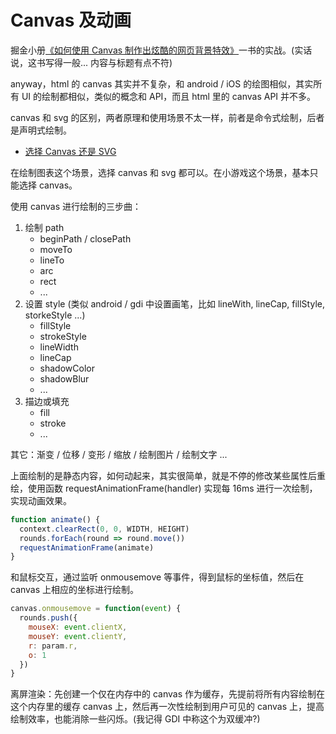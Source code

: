 # Canvas 及动画

掘金小册[《如何使用 Canvas 制作出炫酷的网页背景特效》](https://juejin.im/book/5a0ab8e2f265da43111fbab2)一书的实战。(实话说，这书写得一般... 内容与标题有点不符)

anyway，html 的 canvas 其实并不复杂，和 android / iOS 的绘图相似，其实所有 UI 的绘制都相似，类似的概念和 API，而且 html 里的 canvas API 并不多。

canvas 和 svg 的区别，两者原理和使用场景不太一样，前者是命令式绘制，后者是声明式绘制。

- [选择 Canvas 还是 SVG](https://www.yuque.com/antv/g2-docs/tutorial-renderers)

在绘制图表这个场景，选择 canvas 和 svg 都可以。在小游戏这个场景，基本只能选择 canvas。

使用 canvas 进行绘制的三步曲：

1. 绘制 path
   - beginPath / closePath
   - moveTo
   - lineTo
   - arc
   - rect
   - ...
2. 设置 style (类似 android / gdi 中设置画笔，比如 lineWith, lineCap, fillStyle, storkeStyle ...)
   - fillStyle
   - strokeStyle
   - lineWidth
   - lineCap
   - shadowColor
   - shadowBlur
   - ...
3. 描边或填充
   - fill
   - stroke
   - ...

其它：渐变 / 位移 / 变形 / 缩放 / 绘制图片 / 绘制文字 ...

上面绘制的是静态内容，如何动起来，其实很简单，就是不停的修改某些属性后重绘，使用函数 requestAnimationFrame(handler) 实现每 16ms 进行一次绘制，实现动画效果。

```javascript
function animate() {
  context.clearRect(0, 0, WIDTH, HEIGHT)
  rounds.forEach(round => round.move())
  requestAnimationFrame(animate)
}
```

和鼠标交互，通过监听 onmousemove 等事件，得到鼠标的坐标值，然后在 canvas 上相应的坐标进行绘制。

```javascript
canvas.onmousemove = function(event) {
  rounds.push({
    mouseX: event.clientX,
    mouseY: event.clientY,
    r: param.r,
    o: 1
  })
}
```

离屏渲染：先创建一个仅在内存中的 canvas 作为缓存，先提前将所有内容绘制在这个内存里的缓存 canvas 上，然后再一次性绘制到用户可见的 canvas 上，提高绘制效率，也能消除一些闪烁。(我记得 GDI 中称这个为双缓冲?)
